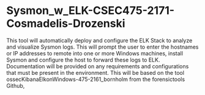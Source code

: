 # Sysmon_w_ELK-CSEC475-2171-Cosmadelis-Drozenski


This tool will automatically deploy and configure the ELK Stack to analyze and visualize Sysmon logs.  This will prompt the user to enter the hostnames or IP addresses to remote into one or more Windows machines, install Sysmon and configure the host to forward these logs to ELK. Documentation will be provided on any requirements and configurations that must be present in the environment. This will be based on the tool ossecKibanaElkonWindows-475-2161_bornholm from the forensictools Github,
